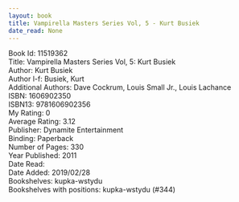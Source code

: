 ```yaml
---
layout: book
title: Vampirella Masters Series Vol, 5 - Kurt Busiek
date_read: None
---
```


Book Id: 11519362<br />
Title: Vampirella Masters Series Vol, 5: Kurt Busiek<br />
Author: Kurt Busiek<br />
Author l-f: Busiek, Kurt<br />
Additional Authors: Dave Cockrum, Louis Small Jr., Louis Lachance<br />
ISBN: 1606902350<br />
ISBN13: 9781606902356<br />
My Rating: 0<br />
Average Rating: 3.12<br />
Publisher: Dynamite Entertainment<br />
Binding: Paperback<br />
Number of Pages: 330<br />
Year Published: 2011<br />
Date Read: <br />
Date Added: 2019/02/28<br />
Bookshelves: kupka-wstydu<br />
Bookshelves with positions: kupka-wstydu (#344)<br />

